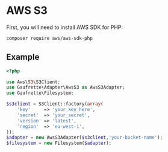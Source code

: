 # AWS S3

First, you will need to install AWS SDK for PHP:
```bash
composer require aws/aws-sdk-php
```

Example
-------

```php
<?php

use Aws\S3\S3Client;
use Gaufrette\Adapter\AwsS3 as AwsS3Adapter;
use Gaufrette\Filesystem;

$s3client = S3Client::factory(array(
    'key'     => 'your_key_here',
    'secret'  => 'your_secret',
    'version' => 'latest',
    'region'  => 'eu-west-1',
));
$adapter = new AwsS3Adapter($s3client,'your-bucket-name');
$filesystem = new Filesystem($adapter);
```
